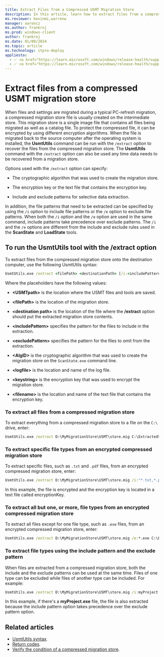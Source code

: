 ```yaml
---
title: Extract Files from a Compressed USMT Migration Store
description: In this article, learn how to extract files from a compressed User State Migration Tool (USMT) migration store.
ms.reviewer: kevinmi,warrenw
manager: aaroncz
ms.author: frankroj
ms.prod: windows-client
author: frankroj
ms.date: 01/09/2024
ms.topic: article
ms.technology: itpro-deploy
appliesto:
  - ✅ <a href="https://learn.microsoft.com/windows/release-health/supported-versions-windows-client" target="_blank">Windows 11</a>
  - ✅ <a href="https://learn.microsoft.com/windows/release-health/supported-versions-windows-client" target="_blank">Windows 10</a>
---
```


# Extract files from a compressed USMT migration store

When files and settings are migrated during a typical PC-refresh migration, a compressed migration store file is usually created on the intermediate store. This migration store is a single image file that contains all files being migrated as well as a catalog file. To protect the compressed file, it can be encrypted by using different encryption algorithms. When the file is migrated back to the source computer after the operating system is installed, the **UsmtUtils** command can be run with the `/extract` option to recover the files from the compressed migration store. The **UsmtUtils** command with the `/extract` option can also be used any time data needs to be recovered from a migration store.

Options used with the `/extract` option can specify:

- The cryptographic algorithm that was used to create the migration store.

- The encryption key or the text file that contains the encryption key.

- Include and exclude patterns for selective data extraction.

In addition, the file patterns that need to be extracted can be specified by using the `/i` option to include file patterns or the `/e` option to exclude file patterns. When both the `/i` option and the `/e` option are used in the same command, include patterns take precedence over exclude patterns. The `/i` and the `/e` options are different from the include and exclude rules used in the **ScanState** and **LoadState** tools.

## To run the UsmtUtils tool with the /extract option

To extract files from the compressed migration store onto the destination computer, use the following UsmtUtils syntax:

```cmd
UsmtUtils.exe /extract <filePath> <destinationPath> [/i:<includePattern>] [/e:<excludePattern>] [/l:<logfile>] [/decrypt[:<AlgID>] {/key:<keystring> | /keyfile:<filename>}] [/o]
```

Where the placeholders have the following values:

- **\<USMTpath\>** is the location where the USMT files and tools are saved.

- **\<filePath\>** is the location of the migration store.

- **\<destination path\>** is the location of the file where the **/extract** option should put the extracted migration store contents.

- **\<includePattern\>** specifies the pattern for the files to include in the extraction.

- **\<excludePattern\>** specifies the pattern for the files to omit from the extraction.

- **\<AlgID\>** is the cryptographic algorithm that was used to create the migration store on the `ScanState.exe` command line.

- **\<logfile\>** is the location and name of the log file.

- **\<keystring\>** is the encryption key that was used to encrypt the migration store.

- **\<filename\>** is the location and name of the text file that contains the encryption key.

### To extract all files from a compressed migration store

To extract everything from a compressed migration store to a file on the `C:\` drive, enter:

```cmd
UsmtUtils.exe /extract D:\MyMigrationStore\USMT\store.mig C:\ExtractedStore
```

### To extract specific file types from an encrypted compressed migration store

To extract specific files, such as `.txt` and `.pdf` files, from an encrypted compressed migration store, enter:

```cmd
UsmtUtils.exe /extract D:\MyMigrationStore\USMT\store.mig /i:"*.txt,*.pdf" C:\ExtractedStore /decrypt /keyfile:D:\encryptionKey.txt
```

In this example, the file is encrypted and the encryption key is located in a text file called encryptionKey.

### To extract all but one, or more, file types from an encrypted compressed migration store

To extract all files except for one file type, such as `.exe` files, from an encrypted compressed migration store, enter:

```cmd
UsmtUtils.exe /extract D:\MyMigrationStore\USMT\store.mig /e:*.exe C:\ExtractedStore /decrypt:AES_128 /key:password /l:C:\usmtutilslog.txt
```

### To extract file types using the include pattern and the exclude pattern

When files are extracted from a compressed migration store, both the include and the exclude patterns can be used at the same time. Files of one type can be excluded while files of another type can be included. For example:

```cmd
UsmtUtils.exe /extract D:\MyMigrationStore\USMT\store.mig /i:myProject.* /e:*.exe C:\ExtractedStore /o
```

In this example, if there's a **myProject.exe** file, the file is also extracted because the include pattern option takes precedence over the exclude pattern option.

## Related articles

- [UsmtUtils syntax](usmt-utilities.md).
- [Return codes](/troubleshoot/windows-client/deployment/usmt-return-codes).
- [Verify the condition of a compressed migration store](verify-the-condition-of-a-compressed-migration-store.md).
